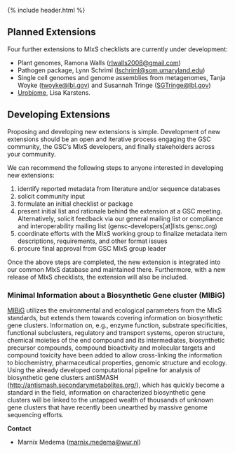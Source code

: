 {% include header.html %}


## Planned Extensions

Four further extensions to MIxS checklists are currently under development:

*   Plant genomes, Ramona Walls (rlwalls2008@gmail.com)
*   Pathogen package, Lynn Schriml (lschriml@som.umaryland.edu)
*   Single cell genomes and genome assemblies from metagenomes, Tanja Woyke (twoyke@lbl.gov) and Susannah Tringe (SGTringe@lbl.gov)
*   [Urobiome](https://github.com/GenomicsStandardsConsortium/mixs/projects/4), Lisa Karstens.

## Developing Extensions

Proposing and developing new extensions is simple. Development of new extensions should be an open and iterative process engaging the GSC community, the GSC’s MIxS developers, and finally stakeholders across your community.

We can recommend the following steps to anyone interested in developing new extensions:

1.  identify reported metadata from literature and/or sequence databases
2.  solicit community input
3.  formulate an initial checklist or package
4.  present initial list and rationale behind the extension at a GSC meeting. Alternatively, solicit feedback via our general mailing list or compliance and interoperability mailing list (gensc-developers\[at\]lists.gensc.org)
5.  coordinate efforts with the MIxS working group to finalize metadata item descriptions, requirements, and other format issues
6.  procure final approval from GSC MIxS group leader

Once the above steps are completed, the new extension is integrated into our common MIxS database and maintained there. Furthermore, with a new release of MIxS checklists, the extension will also be included.





### Minimal Information about a Biosynthetic Gene cluster (MIBiG)

[MIBiG](http://gensc.org/projects/mibig/ "MIBiG") utilizes the environmental and ecological parameters from the MIxS standards, but extends them towards covering information on biosynthetic gene clusters. Information on, e.g., enzyme function, substrate specificities, functional subclusters, regulatory and transport systems, operon structure, chemical moieties of the end compound and its intermediates, biosynthetic precursor compounds, compound bioactivity and molecular targets and compound toxicity have been added to allow cross-linking the information to biochemistry, pharmaceutical properties, genomic structure and ecology. Using the already developed computational pipeline for analysis of biosynthetic gene clusters antiSMASH (http://antismash.secondarymetabolites.org/), which has quickly become a standard in the field, information on characterized biosynthetic gene clusters will be linked to the untapped wealth of thousands of unknown gene clusters that have recently been unearthed by massive genome sequencing efforts.

**Contact**

*   Marnix Medema (marnix.medema@wur.nl)
